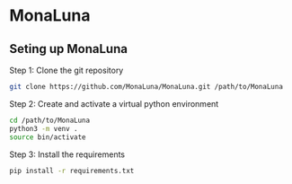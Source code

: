 # MonaLuna

## Seting up MonaLuna

Step 1: Clone the git repository
```bash
git clone https://github.com/MonaLuna/MonaLuna.git /path/to/MonaLuna
```

Step 2: Create and activate a virtual python environment
```bash
cd /path/to/MonaLuna
python3 -m venv .
source bin/activate
```

Step 3: Install the requirements
```bash
pip install -r requirements.txt
```
